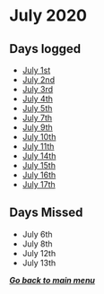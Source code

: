 # July 2020

## Days logged

- [July 1st](1st.md)
- [July 2nd](2nd.md)
- [July 3rd](3rd.md)
- [July 4th](4th.md)
- [July 5th](5th.md)
- [July 7th](7th.md)
- [July 9th](9th.md)
- [July 10th](10th.md)
- [July 11th](11th.md)
- [July 14th](14th.md)
- [July 15th](15th.md)
- [July 16th](16th.md)
- [July 17th](17th.md)

## Days Missed

- July 6th
- July 8th
- July 12th
- July 13th

[**_Go back to main menu_**](../README.md)
